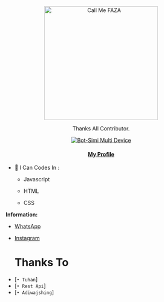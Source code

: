 <div align="center">
<img src="https://user-images.githubusercontent.com/98198200/197541071-b8c98768-c56b-4a1a-b8cd-952b66aa0fb8.jpg" alt="Call Me FAZA" width="300" />

Thanks All Contributor.

>
>
>
</div>
<p align="center">
  <a href="https://github.com/KiZakiXD"><img title="Bot-Simi Multi Device" src="https://img.shields.io/badge/Author-KiZakiXD-red.svg?style=for-the-badge&logo=github" /></a>
  <h4 align="center">
  <a href="https://WEB-pribadi.mrifqifaza.repl.co"> My Profile </a>
</h4>
</p>

- 🌱 I Can Codes In :

  - Javascript

  - HTML

  - CSS




**Information:**
- [ WhatsApp](wa.me/6288228085134)
- [Instagram](https://www.instagram.com/mrifqifaza/)


  # Thanks To

* [`• Tuhan`]
* [`• Rest Api`]
* [`• Adiwajshing`]

